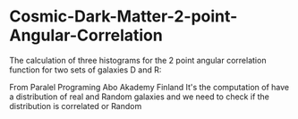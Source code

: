 # Cosmic-Dark-Matter-2-point-Angular-Correlation
The calculation of three histograms for the 2 point angular correlation function for two sets of galaxies D and R:

From Paralel Programing Abo Akademy Finland
It's the computation of have a distribution of real and Random galaxies and we need to check if the distribution is correlated or Random
